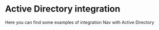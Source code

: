 # Active Directory integration

Here you can find some examples of integration Nav with Active Directory
